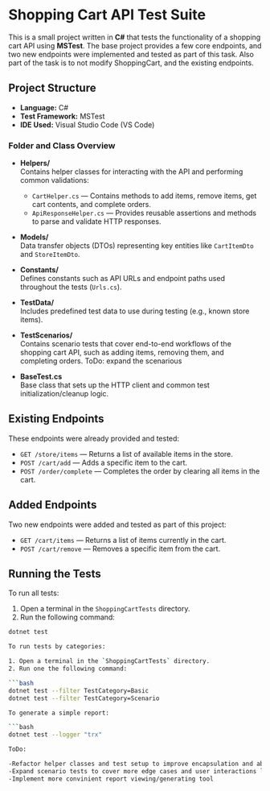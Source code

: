 # Shopping Cart API Test Suite

This is a small project written in **C#** that tests the functionality of a shopping cart API using **MSTest**. The base project provides a few core endpoints, and two new endpoints were implemented and tested as part of this task. Also part of the task is to not modify ShoppingCart, and the existing endpoints.

## Project Structure

- **Language:** C#
- **Test Framework:** MSTest
- **IDE Used:** Visual Studio Code (VS Code)

### Folder and Class Overview

- **Helpers/**  
  Contains helper classes for interacting with the API and performing common validations:

  - `CartHelper.cs` — Contains methods to add items, remove items, get cart contents, and complete orders.
  - `ApiResponseHelper.cs` — Provides reusable assertions and methods to parse and validate HTTP responses.

- **Models/**  
  Data transfer objects (DTOs) representing key entities like `CartItemDto` and `StoreItemDto`.

- **Constants/**  
  Defines constants such as API URLs and endpoint paths used throughout the tests (`Urls.cs`).

- **TestData/**  
  Includes predefined test data to use during testing (e.g., known store items).

- **TestScenarios/**  
  Contains scenario tests that cover end-to-end workflows of the shopping cart API, such as adding items, removing them, and completing orders.
  ToDo: expand the scenarious
- **BaseTest.cs**  
  Base class that sets up the HTTP client and common test initialization/cleanup logic.

## Existing Endpoints

These endpoints were already provided and tested:

- `GET /store/items` — Returns a list of available items in the store.
- `POST /cart/add` — Adds a specific item to the cart.
- `POST /order/complete` — Completes the order by clearing all items in the cart.

## Added Endpoints

Two new endpoints were added and tested as part of this project:

- `GET /cart/items` — Returns a list of items currently in the cart.
- `POST /cart/remove` — Removes a specific item from the cart.

## Running the Tests

To run all tests:

1. Open a terminal in the `ShoppingCartTests` directory.
2. Run the following command:

````bash
dotnet test

To run tests by categories:

1. Open a terminal in the `ShoppingCartTests` directory.
2. Run one the following command:

```bash
dotnet test --filter TestCategory=Basic
dotnet test --filter TestCategory=Scenario

To generate a simple report:

```bash
dotnet test --logger "trx"

ToDo:

-Refactor helper classes and test setup to improve encapsulation and abstraction. Unify the overall style of tests, assertions and methods used.Also to consolidate the helper functions and models to use strings/int. Check on the access modifiers, if needed.
-Expand scenario tests to cover more edge cases and user interactions like removing partial quantities, using negative quantities, volume/performance, and other.
-Implement more convinient report viewing/generating tool

````
